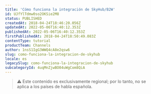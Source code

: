 ```yaml
---
title: 'Cómo funciona la integración de SkyHub/B2W'
id: UJfYlTdmw0so2OKSie2M8
status: PUBLISHED
createdAt: 2018-04-24T18:46:20.056Z
updatedAt: 2022-05-06T16:40:12.353Z
publishedAt: 2022-05-06T16:40:12.353Z
firstPublishedAt: 2018-04-24T18:50:49.083Z
contentType: tutorial
productTeam: Channels
author: 1nsS1IgG3WWQ4cA8e2qsw6
slug: como-funciona-la-integracion-de-skyhub
locale: es
legacySlug: como-funciona-la-integracion-de-skyhub
subcategoryId: 4uqMnZjwBO04uWgCom8QiA
---
```


>⚠️ Este contenido es exclusivamente regional; 
> por lo tanto, no se aplica a los países de habla española.


